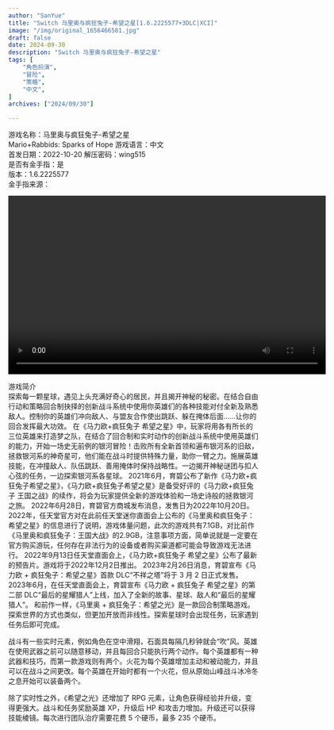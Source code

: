 ```yaml
---
author: "SanYue"
title: "Switch 马里奥与疯狂兔子-希望之星[1.6.2225577+3DLC|XCI]"
image: "/img/original_1656466581.jpg"
draft: false
date: 2024-09-30
description: "Switch 马里奥与疯狂兔子-希望之星"
tags: [
    "角色扮演",
    "冒险",
    "策略",
    "中文",
]
archives: ["2024/09/30"]

---
```


游戏名称：马里奥与疯狂兔子-希望之星    
Mario+Rabbids: Sparks of Hope
游戏语言：中文  
首发日期：2022-10-20 
解压密码：wing515  
是否有金手指：是  
版本：1.6.2225577  
金手指来源：

<video width="640" height="360" controls>
    <source src="C:\Users\weijunchun_vendor\Documents\blog\static\videos\SED.mp4" type="video/mp4">
    Your browser does not support the video tag.
</video>


游戏简介  
探索每一颗星球，遇见上头充满好奇心的居民，并且揭开神秘的秘密。在结合自由行动和策略回合制抉择的创新战斗系统中使用你英雄们的各种技能对付全新及熟悉敌人。控制你的英雄们冲向敌人、与盟友合作使出跳跃、躲在掩体后面……让你的回合发挥最大功效。
在《马力欧+疯狂兔子 希望之星》中，玩家将用各有所长的三位英雄来打造梦之队，在结合了回合制和实时动作的创新战斗系统中使用英雄们的能力，开始一场史无前例的银河冒险！击败所有全新首领和遍布银河系的旧敌，拯救银河系的神奇星可，他们能在战斗时提供特殊力量，助你一臂之力。施展英雄技能，在冲撞敌人、队伍跳跃、善用掩体时保持战略性。一边揭开神秘谜团与扣人心弦的任务，一边探索银河系各星球。 
2021年6月，育碧公布了新作《马力欧+疯狂兔子希望之星》，《马力欧+疯狂兔子希望之星》是备受好评的《马力欧+疯狂兔子 王国之战》的续作，将会为玩家提供全新的游戏体验和一场史诗般的拯救银河之旅。 
2022年6月28日，育碧官方商城发布消息，发售日为2022年10月20日。
2022年，任天堂官方对在此前任天堂迷你直面会上公布的《马里奥和疯狂兔子：希望之星》的信息进行了说明，游戏体量问题，此次的游戏共有7.1GB，对比前作《马里奥和疯狂兔子：王国大战》的2.9GB，注意事项方面，简单说就是一定要在官方购买游玩，任何存在非法行为的设备或者购买渠道都可能会导致游戏无法进行。
2022年9月13日任天堂直面会上，《马力欧+疯狂兔子 希望之星》公布了最新的预告片。游戏将于2022年12月2日推出。
2023年2月26日消息，育碧宣布《马力欧 + 疯狂兔子：希望之星》首款 DLC“不祥之塔”将于 3 月 2 日正式发售。
2023年6月，在任天堂直面会上，育碧宣布《马力欧 + 疯狂兔子 希望之星》的第二部 DLC“最后的星耀猎人”上线，加入了全新的故事、星球、敌人和“最后的星耀猎人”。
和前作一样，《马里奥 + 疯狂兔子：希望之光》是一款回合制策略游戏。探索世界的方式也类似，但更加开放而非线性。探索星球时会出现任务，玩家遇到任务后即可完成。

战斗有一些实时元素，例如角色在空中滑翔，石面具每隔几秒钟就会“吹”风。英雄在使用武器之前可以随意移动，并且每回合只能执行两个动作。每个英雄都有一种武器和技巧，而第一款游戏则有两个。火花为每个英雄增加主动和被动能力，并且可以在战斗之间更改。每个英雄在开始时都有一个火花，但从原始山峰战斗冰冷冬之息开始可以装备两个。

除了实时性之外，《希望之光》还增加了 RPG 元素，让角色获得经验并升级，变得更强大。战斗和任务奖励英雄 XP，升级后 HP 和攻击力增加。升级还可以获得技能棱镜。每次进行团队治疗需要花费 5 个硬币，最多 235 个硬币。